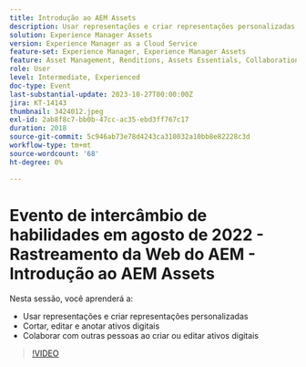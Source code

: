 ```yaml
---
title: Introdução ao AEM Assets
description: Usar representações e criar representações personalizadas Cortar, editar e anotar ativos digitais, colaborar com outras pessoas ao criar ou editar ativos digitais
solution: Experience Manager Assets
version: Experience Manager as a Cloud Service
feature-set: Experience Manager, Experience Manager Assets
feature: Asset Management, Renditions, Assets Essentials, Collaboration
role: User
level: Intermediate, Experienced
doc-type: Event
last-substantial-update: 2023-10-27T00:00:00Z
jira: KT-14143
thumbnail: 3424012.jpeg
exl-id: 2ab8f8c7-bb0b-47cc-ac35-ebd3ff767c17
duration: 2018
source-git-commit: 5c946ab73e78d4243ca310032a10bb8e82228c3d
workflow-type: tm+mt
source-wordcount: '68'
ht-degree: 0%

---
```


# Evento de intercâmbio de habilidades em agosto de 2022 - Rastreamento da Web do AEM - Introdução ao AEM Assets

Nesta sessão, você aprenderá a:

* Usar representações e criar representações personalizadas
* Cortar, editar e anotar ativos digitais
* Colaborar com outras pessoas ao criar ou editar ativos digitais

>[!VIDEO](https://video.tv.adobe.com/v/3424012/?learn=on)
